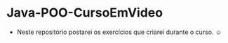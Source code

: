 # Java-POO-CursoEmVideo

- Neste repositório postarei os exercícios que criarei durante o curso. :relaxed:
 
